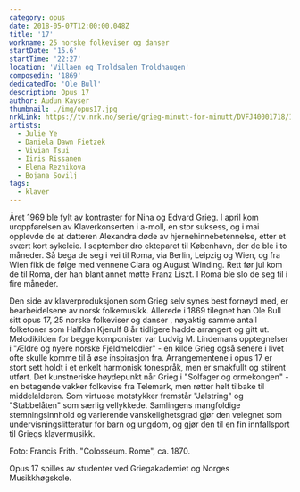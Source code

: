 ```yaml
---
category: opus
date: 2018-05-07T12:00:00.048Z
title: '17'
workname: 25 norske folkeviser og danser
startDate: '15.6'
startTime: '22:27'
location: 'Villaen og Troldsalen Troldhaugen'
composedin: '1869'
dedicatedTo: 'Ole Bull'
description: Opus 17
author: Audun Kayser
thumbnail: ./img/opus17.jpg
nrkLink: https://tv.nrk.no/serie/grieg-minutt-for-minutt/DVFJ40001718/15-06-2018
artists:
  - Julie Ye
  - Daniela Dawn Fietzek
  - Vivian Tsui
  - Iiris Rissanen
  - Elena Reznikova
  - Bojana Sovilj
tags:
  - klaver
---
```


Året 1969 ble fylt av kontraster for Nina og Edvard Grieg. I april kom uroppførelsen av Klaverkonserten i a-moll, en stor suksess, og i mai opplevde de at datteren Alexandra døde av hjernehinnebetennelse, etter et svært kort sykeleie.
I september dro ekteparet til København, der de ble i to måneder. Så bega de seg i vei til Roma, via Berlin, Leipzig og Wien, og fra Wien fikk de følge med vennene Clara og August Winding. Rett før jul kom de til Roma, der han blant annet møtte Franz Liszt.
I Roma ble slo de seg til i fire måneder.

Den side av klaverproduksjonen som Grieg selv synes best fornøyd med, er bearbeidelsene av norsk folkemusikk. Allerede i 1869 tilegnet han Ole Bull sitt opus 17, 25 norske folkeviser og danser , nøyaktig samme antall folketoner som Halfdan Kjerulf 8 år tidligere hadde arrangert og gitt ut. Melodikilden for begge komponister var Ludvig M. Lindemans opptegnelser i "Ældre og nyere norske Fjeldmelodier" - en kilde Grieg også senere i livet ofte skulle komme til å øse inspirasjon fra. Arrangementene i opus 17 er stort sett holdt i et enkelt harmonisk tonespråk, men er smakfullt og stilrent utført. Det kunstneriske høydepunkt når Grieg i "Solfager og ormekongen" - en betagende vakker folkevise fra Telemark, men røtter helt tilbake til middelalderen. Som virtuose motstykker fremstår "Jølstring" og "Stabbelåten" som særlig vellykkede. Samlingens mangfoldige stemningsinnhold og varierende vanskelighetsgrad gjør den velegnet som undervisningslitteratur for barn og ungdom, og gjør den til en fin innfallsport til Griegs klavermusikk.

Foto: Francis Frith. "Colosseum. Rome", ca. 1870.

Opus 17 spilles av studenter ved Griegakademiet og Norges Musikkhøgskole.
